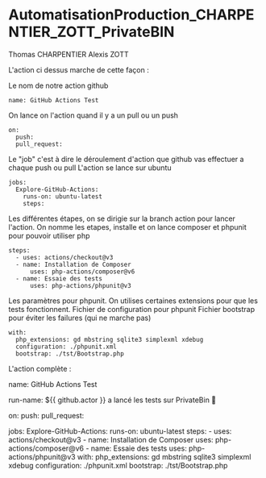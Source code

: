 # AutomatisationProduction_CHARPENTIER_ZOTT_PrivateBIN

Thomas CHARPENTIER
Alexis ZOTT

L'action ci dessus marche de cette façon :

Le nom de notre action github
```
name: GitHub Actions Test
```

On lance on l'action quand il y a un pull ou un push
```
on: 
  push:
  pull_request:
```

Le "job" c'est à dire le déroulement d'action que github vas effectuer a chaque push ou pull
L'action se lance sur ubuntu
```
jobs:
  Explore-GitHub-Actions:
    runs-on: ubuntu-latest
    steps:
```

Les différentes étapes, on se dirigie sur la branch action pour lancer l'action.
On nomme les etapes, installe et on lance composer et phpunit pour pouvoir utiliser php
```
steps:
  - uses: actions/checkout@v3
  - name: Installation de Composer
      uses: php-actions/composer@v6
  - name: Essaie des tests
      uses: php-actions/phpunit@v3
```

Les paramètres pour phpunit.
On utilises certaines extensions pour que les tests fonctionnent.
Fichier de configuration pour phpunit
Fichier bootstrap pour éviter les failures (qui ne marche pas)
```
with:
  php_extensions: gd mbstring sqlite3 simplexml xdebug
  configuration: ./phpunit.xml
  bootstrap: ./tst/Bootstrap.php
```

L'action complète : 

name: GitHub Actions Test

run-name: ${{ github.actor }} a lancé les tests sur PrivateBin 🚀

on: 
  push:
  pull_request:

jobs:
  Explore-GitHub-Actions:
    runs-on: ubuntu-latest
    steps:
      - uses: actions/checkout@v3
      - name: Installation de Composer
        uses: php-actions/composer@v6
      - name: Essaie des tests
        uses: php-actions/phpunit@v3
        with:
          php_extensions: gd mbstring sqlite3 simplexml xdebug
          configuration: ./phpunit.xml
          bootstrap: ./tst/Bootstrap.php
